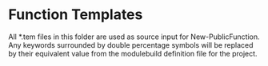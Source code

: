 # Function Templates
All *.tem files in this folder are used as source input for New-PublicFunction. Any keywords surrounded by double percentage symbols will be replaced by their equivalent value from the modulebuild definition file for the project.